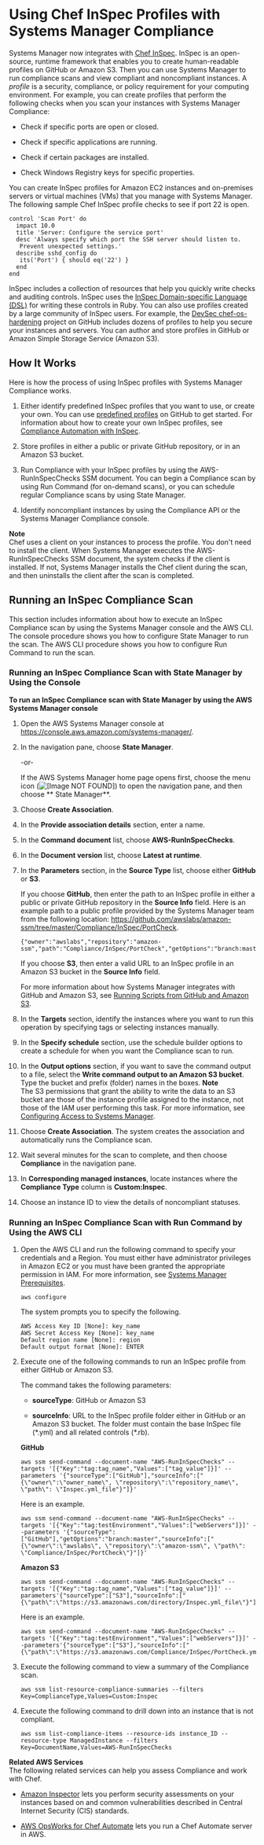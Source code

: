 # Using Chef InSpec Profiles with Systems Manager Compliance<a name="integration-chef-inspec"></a>

Systems Manager now integrates with [Chef InSpec](https://www.chef.io/inspec/)\. InSpec is an open\-source, runtime framework that enables you to create human\-readable profiles on GitHub or Amazon S3\. Then you can use Systems Manager to run compliance scans and view compliant and noncompliant instances\. A *profile* is a security, compliance, or policy requirement for your computing environment\. For example, you can create profiles that perform the following checks when you scan your instances with Systems Manager Compliance:

+ Check if specific ports are open or closed\.

+ Check if specific applications are running\.

+ Check if certain packages are installed\.

+ Check Windows Registry keys for specific properties\.

You can create InSpec profiles for Amazon EC2 instances and on\-premises servers or virtual machines \(VMs\) that you manage with Systems Manager\. The following sample Chef InSpec profile checks to see if port 22 is open\.

```
control 'Scan Port' do
  impact 10.0
  title 'Server: Configure the service port'
  desc 'Always specify which port the SSH server should listen to.
   Prevent unexpected settings.'
  describe sshd_config do
   its('Port') { should eq('22') }
  end
end
```

InSpec includes a collection of resources that help you quickly write checks and auditing controls\. InSpec uses the [InSpec Domain\-specific Language \(DSL\)](https://www.inspec.io/docs/reference/dsl_inspec/) for writing these controls in Ruby\. You can also use profiles created by a large community of InSpec users\. For example, the [DevSec chef\-os\-hardening](https://github.com/dev-sec/chef-os-hardening) project on GitHub includes dozens of profiles to help you secure your instances and servers\. You can author and store profiles in GitHub or Amazon Simple Storage Service \(Amazon S3\)\. 

## How It Works<a name="integration-chef-inspec-how"></a>

Here is how the process of using InSpec profiles with Systems Manager Compliance works\.

1. Either identify predefined InSpec profiles that you want to use, or create your own\. You can use [predefined profiles](https://github.com/search?p=1&q=topic%3Ainspec+org%3Adev-sec&type=Repositories) on GitHub to get started\. For information about how to create your own InSpec profiles, see [Compliance Automation with InSpec](https://learn.chef.io/modules/learn-the-inspec-basics#/)\.

1. Store profiles in either a public or private GitHub repository, or in an Amazon S3 bucket\.

1. Run Compliance with your InSpec profiles by using the AWS\-RunInSpecChecks SSM document\. You can begin a Compliance scan by using Run Command \(for on\-demand scans\), or you can schedule regular Compliance scans by using State Manager\.

1. Identify noncompliant instances by using the Compliance API or the Systems Manager Compliance console\.

**Note**  
Chef uses a client on your instances to process the profile\. You don't need to install the client\. When Systems Manager executes the AWS\-RunInSpecChecks SSM document, the system checks if the client is installed\. If not, Systems Manager installs the Chef client during the scan, and then uninstalls the client after the scan is completed\.

## Running an InSpec Compliance Scan<a name="integration-chef-inspec-running"></a>

This section includes information about how to execute an InSpec Compliance scan by using the Systems Manager console and the AWS CLI\. The console procedure shows you how to configure State Manager to run the scan\. The AWS CLI procedure shows you how to configure Run Command to run the scan\.

### Running an InSpec Compliance Scan with State Manager by Using the Console<a name="integration-chef-inspec-running-console"></a>

**To run an InSpec Compliance scan with State Manager by using the AWS Systems Manager console**

1. Open the AWS Systems Manager console at [https://console\.aws\.amazon\.com/systems\-manager/](https://console.aws.amazon.com/systems-manager/)\.

1. In the navigation pane, choose **State Manager**\.

   \-or\-

   If the AWS Systems Manager home page opens first, choose the menu icon \(![\[Image NOT FOUND\]](http://docs.aws.amazon.com/systems-manager/latest/userguide/images/menu-icon-small.png)\) to open the navigation pane, and then choose ** State Manager**\.

1. Choose **Create Association**\.

1. In the **Provide association details** section, enter a name\.

1. In the **Command document** list, choose **AWS\-RunInSpecChecks**\.

1. In the **Document version** list, choose **Latest at runtime**\.

1. In the **Parameters** section, in the **Source Type** list, choose either **GitHub** or **S3**\.

   If you choose **GitHub**, then enter the path to an InSpec profile in either a public or private GitHub repository in the **Source Info** field\. Here is an example path to a public profile provided by the Systems Manager team from the following location: [https://github\.com/awslabs/amazon\-ssm/tree/master/Compliance/InSpec/PortCheck](https://github.com/awslabs/amazon-ssm/tree/master/Compliance/InSpec/PortCheck)\.

   ```
   {"owner":"awslabs","repository":"amazon-ssm","path":"Compliance/InSpec/PortCheck","getOptions":"branch:master"}
   ```

   If you choose **S3**, then enter a valid URL to an InSpec profile in an Amazon S3 bucket in the **Source Info** field\. 

   For more information about how Systems Manager integrates with GitHub and Amazon S3, see [Running Scripts from GitHub and Amazon S3](integration-remote-scripts.md)\. 

1. In the **Targets** section, identify the instances where you want to run this operation by specifying tags or selecting instances manually\.

1. In the **Specify schedule** section, use the schedule builder options to create a schedule for when you want the Compliance scan to run\.

1. In the **Output options** section, if you want to save the command output to a file, select the **Write command output to an Amazon S3 bucket**\. Type the bucket and prefix \(folder\) names in the boxes\.
**Note**  
The S3 permissions that grant the ability to write the data to an S3 bucket are those of the instance profile assigned to the instance, not those of the IAM user performing this task\. For more information, see [Configuring Access to Systems Manager](systems-manager-access.md)\. 

1. Choose **Create Association**\. The system creates the association and automatically runs the Compliance scan\.

1. Wait several minutes for the scan to complete, and then choose **Compliance** in the navigation pane\.

1. In **Corresponding managed instances**, locate instances where the **Compliance Type** column is **Custom:Inspec**\.

1. Choose an instance ID to view the details of noncompliant statuses\.

### Running an InSpec Compliance Scan with Run Command by Using the AWS CLI<a name="integration-chef-inspec-running-cli"></a>

1. Open the AWS CLI and run the following command to specify your credentials and a Region\. You must either have administrator privileges in Amazon EC2 or you must have been granted the appropriate permission in IAM\. For more information, see [Systems Manager Prerequisites](systems-manager-setting-up.md#systems-manager-prereqs)\. 

   ```
   aws configure
   ```

   The system prompts you to specify the following\.

   ```
   AWS Access Key ID [None]: key_name
   AWS Secret Access Key [None]: key_name
   Default region name [None]: region
   Default output format [None]: ENTER
   ```

1. Execute one of the following commands to run an InSpec profile from either GitHub or Amazon S3\.

   The command takes the following parameters:

   + **sourceType**: GitHub or Amazon S3

   + **sourceInfo**: URL to the InSpec profile folder either in GitHub or an Amazon S3 bucket\. The folder must contain the base InSpec file \(\*\.yml\) and all related controls \(\*\.rb\)\.

   **GitHub**

   ```
   aws ssm send-command --document-name "AWS-RunInSpecChecks" --targets '[{"Key":"tag:tag_name","Values":["tag_value"]}]' --parameters '{"sourceType":["GitHub"],"sourceInfo":["{\"owner\":\"owner_name\", \"repository\":\"repository_name\", \"path\": \"Inspec.yml_file"}"]}'
   ```

   Here is an example\.

   ```
   aws ssm send-command --document-name "AWS-RunInSpecChecks" --targets '[{"Key":"tag:testEnvironment","Values":["webServers"]}]' --parameters '{"sourceType":["GitHub"],"getOptions":"branch:master","sourceInfo":["{\"owner\":\"awslabs\", \"repository\":\"amazon-ssm\", \"path\": \"Compliance/InSpec/PortCheck\"}"]}'
   ```

   **Amazon S3**

   ```
   aws ssm send-command --document-name "AWS-RunInSpecChecks" --targets '[{"Key":"tag:tag_name","Values":["tag_value"]}]' --parameters'{"sourceType":["S3"],"sourceInfo":["{\"path\":\"https://s3.amazonaws.com/directory/Inspec.yml_file\"}"]}'
   ```

   Here is an example\.

   ```
   aws ssm send-command --document-name "AWS-RunInSpecChecks" --targets '[{"Key":"tag:testEnvironment","Values":["webServers"]}]' --parameters'{"sourceType":["S3"],"sourceInfo":["{\"path\":\"https://s3.amazonaws.com/Compliance/InSpec/PortCheck.yml\"}"]}' 
   ```

1. Execute the following command to view a summary of the Compliance scan\.

   ```
   aws ssm list-resource-compliance-summaries --filters Key=ComplianceType,Values=Custom:Inspec
   ```

1. Execute the following command to drill down into an instance that is not compliant\.

   ```
   aws ssm list-compliance-items --resource-ids instance_ID --resource-type ManagedInstance --filters Key=DocumentName,Values=AWS-RunInSpecChecks
   ```

**Related AWS Services**  
The following related services can help you assess Compliance and work with Chef\.

+ [Amazon Inspector](http://docs.aws.amazon.com/inspector/latest/APIReference/) lets you perform security assessments on your instances based on and common vulnerabilities described in Central Internet Security \(CIS\) standards\.

+ [AWS OpsWorks for Chef Automate](http://docs.aws.amazon.com/opsworks-cm/latest/APIReference/) lets you run a Chef Automate server in AWS\. 